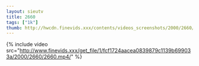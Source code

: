 ```yaml
--- 
layout: sieutv
title: 2660
tags: ["1k"]
thumb: http://hwcdn.finevids.xxx/contents/videos_screenshots/2000/2660/preview.mp4.jpg
---
```

{% include video src="http://www.finevids.xxx/get_file/1/fcf1724aacea0839879c1139b699033a/2000/2660/2660.mp4/" %} 
